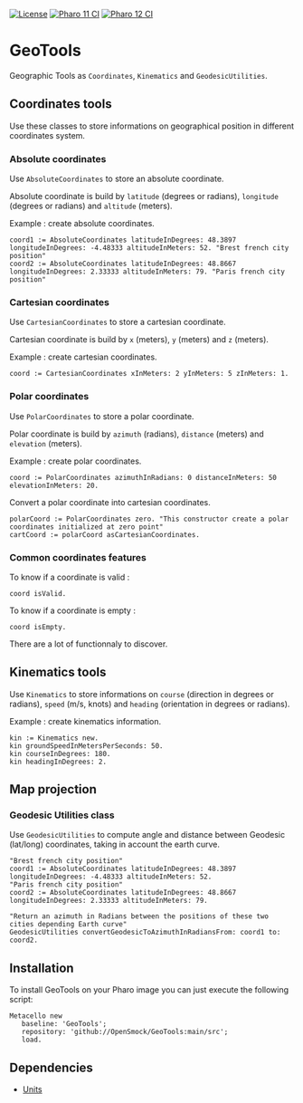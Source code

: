 [![License](https://img.shields.io/github/license/openSmock/GeoTools.svg)](./LICENSE)
[![Pharo 11 CI](https://github.com/OpenSmock/GeoTools/actions/workflows/Pharo11CI.yml/badge.svg)](https://github.com/OpenSmock/GeoTools/actions/workflows/Pharo11CI.yml)
[![Pharo 12 CI](https://github.com/OpenSmock/GeoTools/actions/workflows/Pharo12CI.yml/badge.svg)](https://github.com/OpenSmock/GeoTools/actions/workflows/Pharo12CI.yml)

# GeoTools
Geographic Tools as `Coordinates`, `Kinematics` and `GeodesicUtilities`.

## Coordinates tools

Use these classes to store informations on geographical position in different coordinates system.

### Absolute coordinates

Use ```AbsoluteCoordinates``` to store an absolute coordinate.

Absolute coordinate is build by ```latitude``` (degrees or radians), ```longitude``` (degrees or radians) and ```altitude``` (meters). 

Example : create absolute coordinates.

```smalltalk
coord1 := AbsoluteCoordinates latitudeInDegrees: 48.3897 longitudeInDegrees: -4.48333 altitudeInMeters: 52. "Brest french city position"
coord2 := AbsoluteCoordinates latitudeInDegrees: 48.8667 longitudeInDegrees: 2.33333 altitudeInMeters: 79. "Paris french city position"
```

### Cartesian coordinates

Use ```CartesianCoordinates``` to store a cartesian coordinate.

Cartesian coordinate is build by ```x``` (meters), ```y``` (meters) and ```z``` (meters).

Example : create cartesian coordinates.

```smalltalk
coord := CartesianCoordinates xInMeters: 2 yInMeters: 5 zInMeters: 1.
```

### Polar coordinates

Use ```PolarCoordinates``` to store a polar coordinate.

Polar coordinate is build by ```azimuth``` (radians), ```distance``` (meters) and ```elevation``` (meters).

Example : create polar coordinates.

```smalltalk
coord := PolarCoordinates azimuthInRadians: 0 distanceInMeters: 50 elevationInMeters: 20.
```

Convert a polar coordinate into cartesian coordinates.

```smalltalk
polarCoord := PolarCoordinates zero. "This constructor create a polar coordinates initialized at zero point"
cartCoord := polarCoord asCartesianCoordinates.
```

### Common coordinates features

To know if a coordinate is valid :

```smalltalk
coord isValid.
```

To know if a coordinate is empty :

```smalltalk
coord isEmpty.
```

There are a lot of functionnaly to discover.

## Kinematics tools

Use ```Kinematics``` to store informations on ```course``` (direction in degrees or radians), ```speed``` (m/s, knots) and ```heading``` (orientation in degrees or radians).

Example : create kinematics information.

```smalltalk
kin := Kinematics new.
kin groundSpeedInMetersPerSeconds: 50.
kin courseInDegrees: 180.
kin headingInDegrees: 2.
```

## Map projection 

### Geodesic Utilities class

Use ```GeodesicUtilities``` to compute angle and distance between Geodesic (lat/long) coordinates, taking in account the earth curve.

```smalltalk
"Brest french city position"
coord1 := AbsoluteCoordinates latitudeInDegrees: 48.3897 longitudeInDegrees: -4.48333 altitudeInMeters: 52.
"Paris french city position"
coord2 := AbsoluteCoordinates latitudeInDegrees: 48.8667 longitudeInDegrees: 2.33333 altitudeInMeters: 79.

"Return an azimuth in Radians between the positions of these two cities depending Earth curve"
GeodesicUtilities convertGeodesicToAzimuthInRadiansFrom: coord1 to: coord2.
```

## Installation

To install GeoTools on your Pharo image you can just execute the following script:

```smalltalk
Metacello new
   baseline: 'GeoTools';
   repository: 'github://OpenSmock/GeoTools:main/src';
   load.
```

## Dependencies

- [Units](https://github.com/zweidenker/Units)
